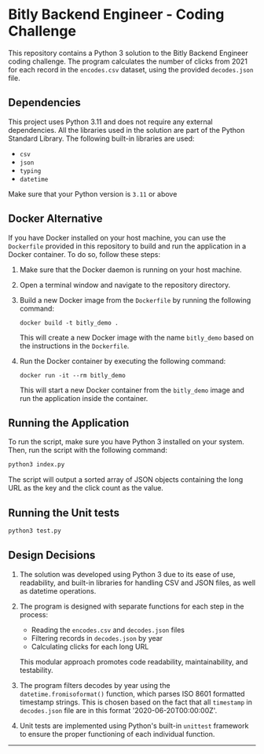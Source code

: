 # Bitly Backend Engineer - Coding Challenge

This repository contains a Python 3 solution to the Bitly Backend Engineer coding challenge. The program calculates the number of clicks from 2021 for each record in the `encodes.csv` dataset, using the provided `decodes.json` file.

## Dependencies

This project uses Python 3.11 and does not require any external dependencies. All the libraries used in the solution are part of the Python Standard Library. The following built-in libraries are used:

- `csv`
- `json`
- `typing`
- `datetime`

Make sure that your Python version is `3.11` or above

## Docker Alternative
If you have Docker installed on your host machine, you can use the `Dockerfile` provided in this repository to build and run the application in a Docker container. To do so, follow these steps:

1. Make sure that the Docker daemon is running on your host machine.

2. Open a terminal window and navigate to the repository directory.

3. Build a new Docker image from the `Dockerfile` by running the following command:

   ```
   docker build -t bitly_demo .
   ```

   This will create a new Docker image with the name `bitly_demo` based on the instructions in the `Dockerfile`.

4. Run the Docker container by executing the following command:

   ```
   docker run -it --rm bitly_demo
   ```

   This will start a new Docker container from the `bitly_demo` image and run the application inside the container.

## Running the Application

To run the script, make sure you have Python 3 installed on your system. Then, run the script with the following command:

```sh
python3 index.py
```

The script will output a sorted array of JSON objects containing the long URL as the key and the click count as the value.

## Running the Unit tests
```sh
python3 test.py
```
## Design Decisions

1. The solution was developed using Python 3 due to its ease of use, readability, and built-in libraries for handling CSV and JSON files, as well as datetime operations.

2. The program is designed with separate functions for each step in the process:
   - Reading the `encodes.csv` and `decodes.json` files
   - Filtering records in `decodes.json` by year
   - Calculating clicks for each long URL

   This modular approach promotes code readability, maintainability, and testability.

3. The program filters decodes by year using the `datetime.fromisoformat()` function, which parses ISO 8601 formatted timestamp strings. This is chosen based on the fact that all `timestamp` in `decodes.json` file are in this format '2020-06-20T00:00:00Z'. 

4. Unit tests are implemented using Python's built-in `unittest` framework to ensure the proper functioning of each individual function.

---
